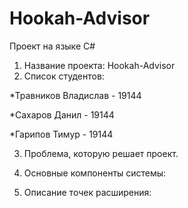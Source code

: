 # Hookah-Advisor
Проект на языке C#

1. Название проекта: Hookah-Advisor
2. Список студентов:

*Травников Владислав - 19144

*Сахаров Данил - 19144

*Гарипов Тимур - 19144

3. Проблема, которую решает проект.

4. Основные компоненты системы:

5. Описание точек расширения:
